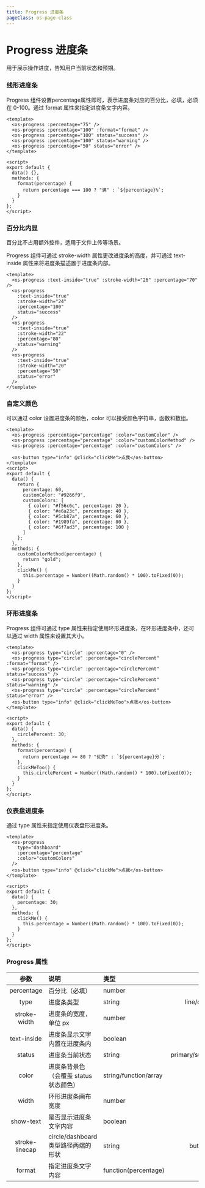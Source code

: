 ```yaml
---
title: Progress 进度条
pageClass: os-page-class
---
```


# Progress 进度条

<p class="os-vuepress-my-p">
  用于展示操作进度，告知用户当前状态和预期。
</p>

### 线形进度条

<template>
  <os-progress :percentage="75" />
  <os-progress :percentage="100" :format="format" />
  <os-progress :percentage="100" status="success" />
  <os-progress :percentage="100" status="warning" />
  <os-progress :percentage="50" status="error" />
</template>

<p class="os-vuepress-my-p">
  Progress 组件设置percentage属性即可，表示进度条对应的百分比，必填，必须在 0-100。通过 format 属性来指定进度条文字内容。
</p>

```vue
<template>
  <os-progress :percentage="75" />
  <os-progress :percentage="100" :format="format" />
  <os-progress :percentage="100" status="success" />
  <os-progress :percentage="100" status="warning" />
  <os-progress :percentage="50" status="error" />
</template>

<script>
export default {
  data() {},
  methods: {
    format(percentage) {
      return percentage === 100 ? "满" : `${percentage}%`;
    }
  }
};
</script>
```

### 百分比内显

<p class="os-vuepress-my-p">
  百分比不占用额外控件，适用于文件上传等场景。
</p>

<template>
  <os-progress :text-inside="true" :stroke-width="26" :percentage="70" />
  <os-progress :text-inside="true" :stroke-width="24" :percentage="100" status="success" />
  <os-progress :text-inside="true" :stroke-width="22" :percentage="80" status="warning" />
  <os-progress :text-inside="true" :stroke-width="20" :percentage="50" status="error" />
</template>

<p class="os-vuepress-my-p">
  Progress 组件可通过 stroke-width 属性更改进度条的高度，并可通过 text-inside 属性来将进度条描述置于进度条内部。
</p>

```vue
<template>
  <os-progress :text-inside="true" :stroke-width="26" :percentage="70" />
  <os-progress
    :text-inside="true"
    :stroke-width="24"
    :percentage="100"
    status="success"
  />
  <os-progress
    :text-inside="true"
    :stroke-width="22"
    :percentage="80"
    status="warning"
  />
  <os-progress
    :text-inside="true"
    :stroke-width="20"
    :percentage="50"
    status="error"
  />
</template>
```

### 自定义颜色

<p class="os-vuepress-my-p">
  可以通过 color 设置进度条的颜色，color 可以接受颜色字符串，函数和数组。
</p>

<template>
  <os-progress :percentage="percentage" :color="customColor" />
  <os-progress :percentage="percentage" :color="customColorMethod" />
  <os-progress :percentage="percentage" :color="customColors" />
  <os-button type="info" @click="clickMe">点我</os-button>
</template>

```vue
<template>
  <os-progress :percentage="percentage" :color="customColor" />
  <os-progress :percentage="percentage" :color="customColorMethod" />
  <os-progress :percentage="percentage" :color="customColors" />

  <os-button type="info" @click="clickMe">点我</os-button>
</template>
<script>
export default {
  data() {
    return {
      percentage: 60,
      customColor: "#9266f9",
      customColors: [
        { color: "#f56c6c", percentage: 20 },
        { color: "#e6a23c", percentage: 40 },
        { color: "#5cb87a", percentage: 60 },
        { color: "#1989fa", percentage: 80 },
        { color: "#6f7ad3", percentage: 100 }
      ]
    };
  },
  methods: {
    customColorMethod(percentage) {
      return "gold";
    },
    clickMe() {
      this.percentage = Number((Math.random() * 100).toFixed(0));
    }
  }
};
</script>
```

### 环形进度条

<p class="os-vuepress-my-p">
  Progress 组件可通过 type 属性来指定使用环形进度条，在环形进度条中，还可以通过 width 属性来设置其大小。
</p>

<template>
  <os-progress type="circle" :percentage="0" />
  <os-progress type="circle" :percentage="circlePercent" :format="format" />
  <os-progress type="circle" :percentage="circlePercent" status="success" />
  <os-progress type="circle" :percentage="circlePercent" status="warning" />
  <os-progress type="circle" :percentage="circlePercent" status="error" />
  <os-button type="info" @click="clickMeToo">点我</os-button>
</template>

```vue
<template>
  <os-progress type="circle" :percentage="0" />
  <os-progress type="circle" :percentage="circlePercent" :format="format" />
  <os-progress type="circle" :percentage="circlePercent" status="success" />
  <os-progress type="circle" :percentage="circlePercent" status="warning" />
  <os-progress type="circle" :percentage="circlePercent" status="error" />
  <os-button type="info" @click="clickMeToo">点我</os-button>
</template>

<script>
export default {
  data() {
    circlePercent: 30;
  },
  methods: {
    format(percentage) {
      return percentage >= 80 ? "优秀" : `${percentage}分`;
    },
    clickMeToo() {
      this.circlePercent = Number((Math.random() * 100).toFixed(0));
    }
  }
};
</script>
```

### 仪表盘进度条

<p class="os-vuepress-my-p">
  通过 type 属性来指定使用仪表盘形进度条。
</p>

<template>
  <os-progress type="dashboard" :percentage="percentage" :color="customColors"  />
  <os-button type="info" @click="clickMe">点我</os-button>
</template>

```vue
<template>
  <os-progress
    type="dashboard"
    :percentage="percentage"
    :color="customColors"
  />
  <os-button type="info" @click="clickMe">点我</os-button>
</template>

<script>
export default {
  data() {
    percentage: 30;
  },
  methods: {
    clickMe() {
      this.percentage = Number((Math.random() * 100).toFixed(0));
    }
  }
};
</script>
```

<!-- 以下是运行代码 -->
<script>
export default {
  data() {
    return {
      percentage: 60,
      circlePercent: 30,
      customColor: "#9266f9",
      customColors: [
        {color: '#f56c6c', percentage: 20},
        {color: '#e6a23c', percentage: 40},
        {color: '#5cb87a', percentage: 60},
        {color: '#1989fa', percentage: 80},
        {color: '#6f7ad3', percentage: 100}
      ]
    }
  },
  methods: {
    handleClose() {
      this.$message({
        message: "关闭"
      })
    },
    customColorMethod(percentage) {
      return "gold"
    },
    format(percentage) {
      return percentage >= 80 ? "优秀" : `${percentage}分`;
    },
    clickMe() {
      this.percentage = Number((Math.random() * 100).toFixed(0))
    },
    clickMeToo() {
      this.circlePercent = Number((Math.random() * 100).toFixed(0))
    }
  }
}
</script>

### Progress 属性

|      参数      | 说明                                   | 类型                  |            可选值             | 默认值  |
| :------------: | :------------------------------------- | :-------------------- | :---------------------------: | :------ |
|   percentage   | 百分比（必填）                         | number                |             0-100             | 0       |
|      type      | 进度条类型                             | string                |     line/circle/dashboard     | line    |
|  stroke-width  | 进度条的宽度，单位 px                  | number                |              --               | 6       |
|  text-inside   | 进度条显示文字内置在进度条内           | boolean               |              --               | false   |
|     status     | 进度条当前状态                         | string                | primary/success/warning/error | primary |
|     color      | 进度条背景色（会覆盖 status 状态颜色） | string/function/array |              --               | --      |
|     width      | 环形进度条画布宽度                     | number                |              --               | 130     |
|   show-text    | 是否显示进度条文字内容                 | boolean               |              --               | true    |
| stroke-linecap | circle/dashboard 类型路径两端的形状    | string                |       butt/round/square       | round   |
|     format     | 指定进度条文字内容                     | function(percentage)  |              --               | --      |
